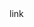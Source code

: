 <htmI>
<head>
<script language="LiveScript"><!-- Hidingfunction hello() {alert("哈罗!");
</script>
</head>
<body>
link</body>
</htmI>
